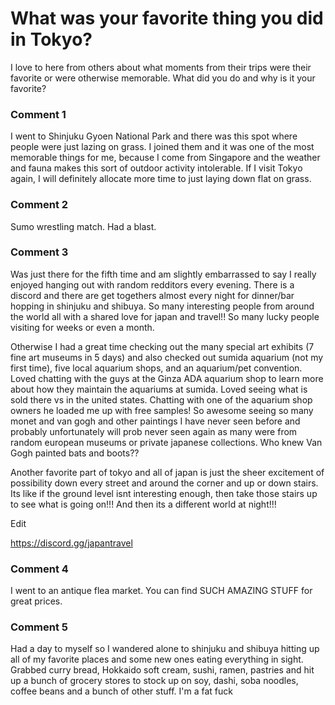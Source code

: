 # What was your favorite thing you did in Tokyo?

I love to here from others about what moments from their trips were their favorite or were otherwise memorable. What did you do and why is it your favorite?

### Comment 1

I went to Shinjuku Gyoen National Park and there was this spot where people were just lazing on grass. I joined them and it was one of the most memorable things for me, because I come from Singapore and the weather and fauna makes this sort of outdoor activity intolerable. If I visit Tokyo again, I will definitely allocate more time to just laying down flat on grass.

### Comment 2

Sumo wrestling match.  Had a blast.

### Comment 3

Was just there for the fifth time and am slightly embarrassed to say I really enjoyed hanging out with random redditors every evening. There is a discord and there are get togethers almost every night for dinner/bar hopping in shinjuku and shibuya. So many interesting people from around the world all with a shared love for japan and travel!! So many lucky people visiting for weeks or even a month.

Otherwise I had a great time checking out the many special art exhibits (7 fine art museums in 5 days) and also checked out sumida aquarium (not my first time), five local aquarium shops, and an aquarium/pet convention. Loved chatting with the guys at the Ginza ADA aquarium shop to learn more about how they maintain the aquariums at sumida. Loved seeing what is sold there vs in the united states. Chatting with one of the aquarium shop owners he loaded me up with free samples! So awesome seeing so many monet and van gogh and other paintings I have never seen before and probably unfortunately will prob never seen again as many were from random european museums or private japanese collections. Who knew Van Gogh painted bats and boots??

Another favorite part of tokyo and all of japan is just the sheer excitement of possibility down every street and around the corner and up or down stairs. Its like if the ground level isnt interesting enough, then take those stairs up to see what is going on!!! And then its a different world at night!!!

Edit

https://discord.gg/japantravel

### Comment 4

I went to an antique flea market. You can find SUCH AMAZING STUFF for great prices.

### Comment 5

Had a day to myself so I wandered alone to shinjuku and shibuya hitting up all of my favorite places and some new ones eating everything in sight. Grabbed curry bread, Hokkaido soft cream, sushi, ramen, pastries and hit up a bunch of grocery stores to stock up on soy, dashi, soba noodles, coffee beans and a bunch of other stuff. I'm a fat fuck

